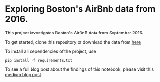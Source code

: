 # Exploring Boston's AirBnb data from 2016.

This project investigates Boston's AirBnB data from September 2016.

To get started, clone this repository or download the data from [here](https://www.kaggle.com/datasets/airbnb/boston?resource=download)

To install all dependencies of the project, use


```pip install -f requirements.txt```

To see a full blog post about the findings of this notebook, please visit this [medium blog post](https://medium.com/@harry.ashby/bostons-airbnbs-an-exploration-8fdf61a7f890).

